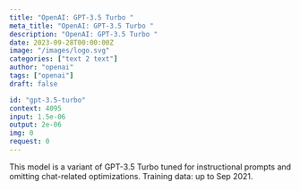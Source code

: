 ```yaml
---
title: "OpenAI: GPT-3.5 Turbo "
meta_title: "OpenAI: GPT-3.5 Turbo "
description: "OpenAI: GPT-3.5 Turbo "
date: 2023-09-28T00:00:00Z
image: "/images/logo.svg"
categories: ["text 2 text"]
author: "openai"
tags: ["openai"]
draft: false

id: "gpt-3.5-turbo"
context: 4095
input: 1.5e-06
output: 2e-06
img: 0
request: 0
---
```


This model is a variant of GPT-3.5 Turbo tuned for instructional prompts and omitting chat-related optimizations. Training data: up to Sep 2021.

